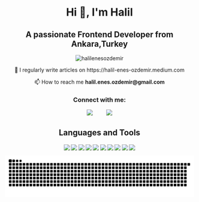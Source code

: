 <h1 align="center">Hi 👋, I'm Halil</h1>

<h2 align="center">A passionate Frontend Developer from Ankara,Turkey</h3>

<p align="center"> <img src="https://komarev.com/ghpvc/?username=halilenesozdemir&label=Profile%20views&color=0e75b6&style=flat" alt="halilenesozdemir" /> </p>

<p align="center">
 📝 I regularly write articles on https://halil-enes-ozdemir.medium.com
</p>
<p align="center">
  📫 How to reach me <strong>halil.enes.ozdemir@gmail.com<strong>
</p>

<h3 align="center">Connect with me:</h3>
<p align="center">
  <a target="_blank"href="https://www.linkedin.com/in/halil-enes-özdemir-5a625a1b7/"><img src="https://img.shields.io/badge/linkedin-%230077B5.svg?&style=for-the-badge&logo=linkedin&logoColor=white" /></a>&nbsp;&nbsp;&nbsp;&nbsp;&nbsp;&nbsp;
  </a>&nbsp;&nbsp;&nbsp;&nbsp;<a target="_blank"href="https://halil-enes-ozdemir.medium.com"><img src="https://img.shields.io/badge/Medium%20-%231572B6.svg?&style=for-the-badge&logo=medium&logoColor=black" /></a>
</p>

</div>

<h2 align="center"> Languages and Tools</h2>
<p align='center'>
 <img width ='44px' align='center' src ='https://raw.githubusercontent.com/rahulbanerjee26/githubAboutMeGenerator/main/icons/html.svg'> 
 <img width ='44px' align='center' src ='https://raw.githubusercontent.com/rahulbanerjee26/githubAboutMeGenerator/main/icons/css.svg'>
 <img width ='44px' align='center' src ='https://raw.githubusercontent.com/rahulbanerjee26/githubAboutMeGenerator/main/icons/javascript.svg'>
 <img width ='44px' align='center' src ='https://raw.githubusercontent.com/rahulbanerjee26/githubAboutMeGenerator/main/icons/reactjs.svg'>
 <img width ='44px' align='center' src ='https://raw.githubusercontent.com/rahulbanerjee26/githubAboutMeGenerator/main/icons/bootstrap.svg'>
 <img width ='44px' align='center' src ='https://raw.githubusercontent.com/rahulbanerjee26/githubAboutMeGenerator/main/icons/sass.svg'>
 <img width ='44px' align='center' src ='https://raw.githubusercontent.com/rahulbanerjee26/githubAboutMeGenerator/main/icons/nodejs.svg'>
 <img width ='44px' align='center' src ='https://raw.githubusercontent.com/rahulbanerjee26/githubAboutMeGenerator/main/icons/mongodb.svg'>
 <img width ='44px' align='center' src ='https://raw.githubusercontent.com/rahulbanerjee26/githubAboutMeGenerator/main/icons/git.svg'>
 <img width ='44px' align='center' src ='https://raw.githubusercontent.com/rahulbanerjee26/githubAboutMeGenerator/main/icons/github.svg'>

![Snake animation](https://raw.githubusercontent.com/halilenesozdemir/halilenesozdemir/output/github-contribution-grid-snake-dark.svg)
                                                                                                                                       
<br>
</p>
<br>


